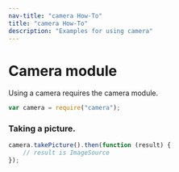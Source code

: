 ```yaml
---
nav-title: "camera How-To"
title: "camera How-To"
description: "Examples for using camera"
---
```

# Camera module
Using a camera requires the camera module.
``` JavaScript
var camera = require("camera");
```
### Taking a picture.
``` JavaScript
camera.takePicture().then(function (result) {
    // result is ImageSource
});
```
